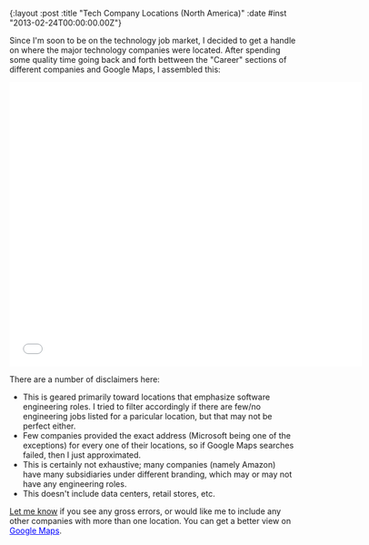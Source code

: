 {:layout :post
 :title "Tech Company Locations (North America)"
 :date #inst "2013-02-24T00:00:00.00Z"}

<p>Since I'm soon to be on the technology job market, I decided to get
a handle on where the major technology companies were located.  After
spending some quality time going back and forth bettween the "Career"
sections of different companies and Google Maps, I assembled this:</p>

<iframe width="620" height="500" frameborder="0" scrolling="no" marginheight="0" marginwidth="0" src="//maps.google.com/maps/ms?msid=208032600690328075247.0004d67c37273c82e2363&amp;msa=0&amp;ie=UTF8&amp;t=m&amp;ll=33.578015,-96.767578&amp;spn=34.833124,56.25&amp;z=4&amp;output=embed"></iframe>

<p>There are a number of disclaimers here:</p>
<ul>
  <li>This is geared primarily toward locations that emphasize
    software engineering roles.  I tried to filter accordingly if there
    are few/no engineering jobs listed for a paricular location, but
    that may not be perfect either.</li>
  <li>Few companies provided the exact address (Microsoft being one of
    the exceptions) for every one of their locations, so if Google
    Maps searches failed, then I just approximated.</li>
  <li>This is certainly not exhaustive; many companies (namely Amazon)
    have many subsidiaries under different branding, which may or may
    not have any engineering roles.</li>
  <li>This doesn't include data centers, retail stores, etc.</li>
</ul>

<a href="mailto:malloc47@gmail.com?subject=Tech Company Locations">Let
me know</a> if you see any gross errors, or would like me to include
any other companies with more than one location.  You can get a better
view
on <a href="//maps.google.com/maps/ms?msa=0&amp;msid=208032600690328075247.0004d67c37273c82e2363&amp;ie=UTF8&amp;t=m&amp;ll=33.560275,-96.753709&amp;spn=28.255532,51.3448&amp;source=embed"
style="color:#0000FF;text-align:left">Google Maps</a>.</p>
